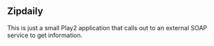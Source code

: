 ## Zipdaily
This is just a small Play2 application that calls out to an 
external SOAP service to get information.

